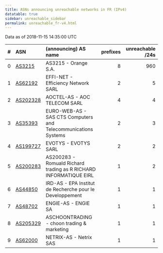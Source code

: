 ```yaml
---
title: ASNs announcing unreachable networks in FR (IPv4)
datatable: true
sidebar: unreachable_sidebar
permalink: unreachable_fr-v4.html
---
```


Data as of 2018-11-15 14:35:00 UTC


<div class="datatable-begin"></div>

|   # | ASN                                      | (announcing) AS name                                              |   prefixes |   unreachable /24s |
|----:|:-----------------------------------------|:------------------------------------------------------------------|-----------:|-------------------:|
|   0 | [AS3215](unreachable_AS3215-v4.html)     | AS3215 - Orange S.A.                                              |          8 |                960 |
|   1 | [AS62192](unreachable_AS62192-v4.html)   | EFFI-NET - Efficiency Network SARL                                |          2 |                  5 |
|   2 | [AS202328](unreachable_AS202328-v4.html) | AOCTEL-AS - AOC TELECOM SARL                                      |          4 |                  4 |
|   3 | [AS35393](unreachable_AS35393-v4.html)   | EURO-WEB-AS - SAS CTS Computers and Telecommunications Systems    |          2 |                  3 |
|   4 | [AS199727](unreachable_AS199727-v4.html) | EVOTYS - EVOTYS SARL                                              |          2 |                  2 |
|   5 | [AS200283](unreachable_AS200283-v4.html) | AS200283 - Romuald Richard trading as R RICHARD INFORMATIQUE EIRL |          1 |                  2 |
|   6 | [AS44850](unreachable_AS44850-v4.html)   | IRD-AS - EPA Institut de Recherche pour le Developpement          |          1 |                  1 |
|   7 | [AS48702](unreachable_AS48702-v4.html)   | ENGIE-AS - ENGIE SA                                               |          1 |                  1 |
|   8 | [AS205329](unreachable_AS205329-v4.html) | ASCHOONTRADING - choon trading &amp; marketing                    |          1 |                  1 |
|   9 | [AS62000](unreachable_AS62000-v4.html)   | NETRIX-AS - Netrix SAS                                            |          1 |                  1 |

<div class="datatable-end"></div>